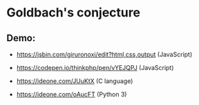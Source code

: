 # Goldbach's conjecture


## Demo:


* https://jsbin.com/giruronoxi/edit?html,css,output (JavaScript)

* https://codepen.io/thinkphp/pen/vYEJQPJ (JavaScript)

* https://ideone.com/JUuKtX (C language)

* https://ideone.com/oAucFT (Python 3)

